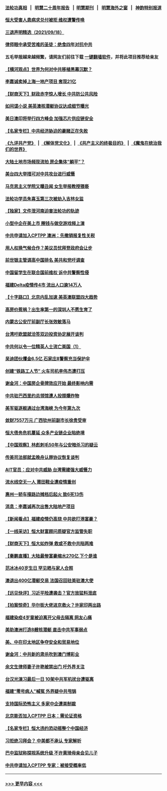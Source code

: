#### [法轮功真相](https://github.com/gfw-breaker/truth/blob/master/README.md?t=0) &nbsp;&nbsp;|&nbsp;&nbsp; [明慧二十周年报告](https://github.com/gfw-breaker/mh-reports/blob/master/README.md?t=0) &nbsp;&nbsp;|&nbsp;&nbsp;[明慧期刊](https://github.com/gfw-breaker/mh-qikan) &nbsp;&nbsp;|&nbsp;&nbsp; [明慧海外之窗](https://github.com/gfw-breaker/mh-news/blob/master/README.md?t=0) &nbsp;&nbsp;|&nbsp;&nbsp; [神韵特别报道](https://github.com/gfw-breaker/mh-news/blob/master/shenyun.md?t=0)
#### [恒大受害人患病求兑付被拒 维权遭警传唤](../pages/nsc413/n13244483.md?t=09191250) 
#### [三退声明精选（2021/09/18）](../pages/nsc413/n13244420.md?t=09191250) 
#### [律师眼中承受苦难的圣徒：绝食四年对抗中共](../pages/nsc413/n13230075.md?t=09191250) 
#### 五毛举报越来越频繁，请网友们前往下载 [一键翻墙软件](https://github.com/gfw-breaker/ssr-accounts)，并将此项目推荐给亲友
#### [【横河观点】世界为何对中共移植黑幕沉默？](../pages/nsc413/n13244249.md?t=09191250) 
#### [李嘉诚卖掉上海一地产项目 套现21亿](../pages/nsc413/n13244209.md?t=09191250) 
#### [【财商天下】财政赤字惊人增长 中共防公共风险](../pages/nsc413/n13243883.md?t=09191250) 
#### [如间谍小说 美英澳核潜艇协议达成细节曝光](../pages/nsc413/n13244109.md?t=09191250) 
#### [美日澳印将举行四方峰会 加强芯片供应链安全](../pages/nsc413/n13244178.md?t=09191250) 
#### [【名家专栏】中共经济胁迫的豪赌正在失败](../pages/nsc413/n13241762.md?t=09191250) 
#### [《九评共产党》](https://github.com/begood0513/9ping.md/blob/master/README.md) &nbsp;|&nbsp; [《解体党文化》](../../../../jtdwh.md/blob/master/README.md)  &nbsp;|&nbsp; [《共产主义的终极目的》](../../../../gczydzjmd.md/blob/master/README.md) &nbsp;|&nbsp; [《魔鬼在统治我们的世界》](../../../../mgztzwmdsj.md/blob/master/README.md) 
#### [大陆土地市场频现流拍 房企集体“躺平”？](../pages/nsc413/n13244201.md?t=09191250) 
#### [美台四大举措可对中共攻台进行威慑](../pages/nsc413/n13244181.md?t=09191250) 
#### [马克思主义学院又曝丑闻 女生举报教授猥亵](../pages/nsc413/n13244111.md?t=09191250) 
#### [法轮功学员朱喜玉第三次被劫入吉林女监](../pages/nsc413/n13242439.md?t=09191250) 
#### [【独家】文件泄河南迫害法轮功的轨迹](../pages/nsc413/n13242771.md?t=09191250) 
#### [小型中企在美上市 圈钱与做空游戏频上演](../pages/nsc413/n13231438.md?t=09191250) 
#### [中共申请加入CPTPP 澳洲：先撤销报复性关税](../pages/nsc413/n13244023.md?t=09191250) 
#### [用人权换气候合作？美议员忧拜登政府会让步](../pages/nsc413/n13243972.md?t=09191250) 
#### [前世银主管调高中国排名 美共和党吁调查](../pages/nsc413/n13243777.md?t=09191250) 
#### [中国留学生在联合国前维权 诉中共警察性侵](../pages/nsc413/n13243381.md?t=09191250) 
#### [福建Delta疫情传4市 流出人口逾14万人](../pages/nsc413/n13243430.md?t=09191250) 
#### [【十字路口】北京内乱加速 美英澳联盟四大趋势](../pages/nsc413/n13243637.md?t=09191250) 
#### [高房价惹祸？出生率第一的深圳人不愿生育了](../pages/nsc413/n13243308.md?t=09191250) 
#### [内蒙古公安厅前副厅长张效敏落马](../pages/nsc413/n13243506.md?t=09191250) 
#### [台湾吁欧盟就洽签双边投资协定展开谈判](../pages/nsc413/n13243441.md?t=09191250) 
#### [中共何以令一位精英人士流亡美国（1）](../pages/nsc413/n13240636.md?t=09191250) 
#### [吴迪团伙攫金6.5亿 石家庄8警察充当保护伞](../pages/nsc413/n13243423.md?t=09191250) 
#### [创建“铁路工人节” 火车司机李伟杰遭打压](../pages/nsc413/n13243241.md?t=09191250) 
#### [谢金河：中国房企骨牌效应开始 最终影响内需](../pages/nsc413/n13243341.md?t=09191250) 
#### [中共驻巴西里约总领馆遭人投掷爆炸物](../pages/nsc413/n13243350.md?t=09191250) 
#### [美军驱逐舰通过台湾海峡 为今年第九次](../pages/nsc413/n13243080.md?t=09191250) 
#### [敛财7557万元 广西钦州前副市长徐贵受审](../pages/nsc413/n13243246.md?t=09191250) 
#### [恒大债务危机蔓延 众多产业链企业陷绝境](../pages/nsc413/n13243092.md?t=09191250) 
#### [【中国观察】林彪刺毛50年与公安暗杀习的疑云](../pages/nsc413/n13243075.md?t=09191250) 
#### [传美司法部就孟晚舟认罪协议恢复谈判](../pages/nsc413/n13242972.md?t=09191250) 
#### [AIT官员：应对中共威胁 台湾需建强大威慑力](../pages/nsc413/n13242895.md?t=09191250) 
#### [流水线空无一人 莆田鞋业遭疫情重创](../pages/nsc413/n13242789.md?t=09191250) 
#### [惠州一轿车撞路边摊档后起火 致6死13伤](../pages/nsc413/n13242886.md?t=09191250) 
#### [消息：李嘉诚再次出售大陆地产项目](../pages/nsc413/n13242870.md?t=09191250) 
#### [【新闻看点】福建疫情仍高烧 中共欲打港富豪？](../pages/nsc413/n13242431.md?t=09191250) 
#### [【一线采访】恒大财富顾问质疑官方监管失职](../pages/nsc413/n13242539.md?t=09191250) 
#### [【财商天下】恒大如炸弹 救或不救中共陷两难](../pages/nsc413/n13242167.md?t=09191250) 
#### [【秦鹏直播】大陆最惨富豪缩水270亿 下个是谁](../pages/nsc413/n13242516.md?t=09191250) 
#### [范冰冰40岁生日 罕见晒与家人合照](../pages/nsc413/n13242350.md?t=09191250) 
#### [澳退出400亿潜艇交易 法国召回驻美驻澳大使](../pages/nsc413/n13242498.md?t=09191250) 
#### [【远见快评】习近平险遭袭击？官方放猛料泄底](../pages/nsc413/n13242494.md?t=09191250) 
#### [【拍案惊奇】华尔街大佬进京救火？许家印两出路](../pages/nsc413/n13242418.md?t=09191250) 
#### [福建染疫4岁童被迫离开父母去隔离 网友心痛](../pages/nsc413/n13242410.md?t=09191250) 
#### [美助澳洲打造8艘核潜艇 直击中共军事弱点](../pages/nsc413/n13242327.md?t=09191250) 
#### [美、中在印太地区争夺安全和贸易地位](../pages/nsc413/n13242347.md?t=09191250) 
#### [谢金河：中共新的肃杀吹到澳门博彩业](../pages/nsc413/n13242232.md?t=09191250) 
#### [余文生律师妻子许艳被禁出门 吁外界关注](../pages/nsc413/n13241660.md?t=09191250) 
#### [台汉光演习最后一日 10架中共军机扰台遭驱离](../pages/nsc413/n13242080.md?t=09191250) 
#### [福建“零号病人”喊冤 外界疑中共甩锅](../pages/nsc413/n13242057.md?t=09191250) 
#### [支持国际恐怖主义 多家中企遭美制裁](../pages/nsc413/n13242199.md?t=09191250) 
#### [北京能否加入CPTPP 日本：需论证资格](../pages/nsc413/n13241958.md?t=09191250) 
#### [【名家专栏】恒大违约恐动摇整个中国经济](../pages/nsc413/n13241783.md?t=09191250) 
#### [习拒绝习拜会？ 中美都不承认 专家解析](../pages/nsc413/n13241370.md?t=09191250) 
#### [巴中监狱称探视系统升级 不许黄琦母亲会见儿子](../pages/nsc413/n13241453.md?t=09191250) 
#### [中共申请加入CPTPP 专家：被接受概率低](../pages/nsc413/n13241502.md?t=09191250) 

----
#### [ >>> 更早内容 <<< ](../indexes/nsc413-earlier.md)
